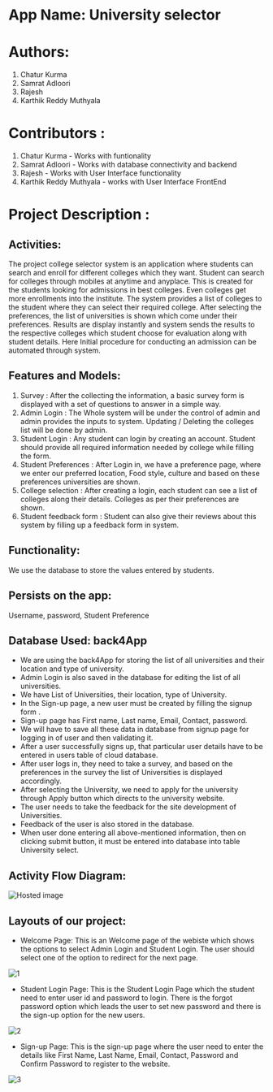 # App Name: University selector

# Authors:

1) Chatur Kurma
2) Samrat Adloori
3) Rajesh
4) Karthik Reddy Muthyala

# Contributors :

1) Chatur Kurma - Works with funtionality
2) Samrat Adloori - Works with database connectivity and backend 
3) Rajesh - Works with User Interface functionality
4) Karthik Reddy Muthyala - works with User Interface FrontEnd

# Project Description :
## Activities:


The project college selector system is an application where students can search and enroll for different colleges which they want. Student can search for colleges through mobiles at anytime and anyplace. This is created for the students looking for admissions in best colleges. Even colleges get more enrollments into the institute. The system provides a list of colleges to the student where they can select their required college. After selecting the preferences, the list of universities is shown which come under their preferences. Results are display instantly and system sends the results to the respective colleges which student choose for evaluation along with student details. Here Initial procedure for conducting an admission can be automated through system.


## Features and Models:

1.	Survey : After the collecting the information, a basic survey form is displayed with a set of questions to answer in a simple way.
2.	Admin Login : The Whole system will be under the control of admin and admin provides the inputs to system. Updating / Deleting the colleges list will be done by admin.
3.	Student Login : Any student can login by creating an account. Student should provide all required information needed by college while filling the form.
4.	Student Preferences : After Login in, we have a preference page, where we enter our preferred location, Food style, culture and based on these preferences universities are shown.
5.	College selection : After creating a login, each student can see a list of colleges along their details. Colleges as per their preferences are shown.
6.	Student feedback form : Student can also give their reviews about this system by filling up a feedback form in system.


## Functionality: 
We use the database to store the values entered by students.

## Persists on the app:   
Username, password, Student Preference

## Database Used: back4App
- We are using the back4App for storing the list of all universities and their location and type of university.
- Admin Login is also saved in the database for editing the list of all universities.
- We have List of Universities, their location, type of University.
- In the Sign-up page, a new user must be created by filling the signup form .
- Sign-up page has First name, Last name, Email, Contact, password.
- We will have to save all these data in database from signup page for logging in of user and then validating it.
- After a user successfully signs up, that particular user details have to be entered in users table of cloud database.
- After user logs in, they need to take a survey, and based on the preferences in the survey the list of Universities is displayed accordingly.
- After selecting the University, we need to apply for the university through Apply button which directs to the university website.
- The user needs to take the feedback for the site development of Universities.
- Feedback of the user is also stored in the database.
- When user done entering all above-mentioned information, then on clicking submit button, it must be entered into database into table University select.

## Activity Flow Diagram:

![Hosted image](https://github.com/karthikmuthyala/ANDROID_project/blob/master/hdfc.jpg)

## Layouts of our project:
- Welcome Page:
This is an Welcome page of the webiste which shows the options to select Admin Login and Student Login. The user should select one of the option to redirect for the next page.

![1](https://user-images.githubusercontent.com/46695115/68985642-93610f80-07dd-11ea-8c50-25c27e1d6ce6.PNG)

- Student Login Page:
This is the Student Login Page which the student need to enter user id and password to login. There is the forgot password option which leads the user to set new password and there is the sign-up option for the new users.

![2](https://user-images.githubusercontent.com/46695115/68985751-82fd6480-07de-11ea-9e7c-384e7121ca7a.PNG)

- Sign-up Page:
This is the sign-up page where the user need to enter the details like First Name, Last Name, Email, Contact, Password and Confirm Password to register to the website.

![3](https://user-images.githubusercontent.com/46695115/68986009-c5c03c00-07e0-11ea-98a3-e7b0b9a4a61e.PNG)





